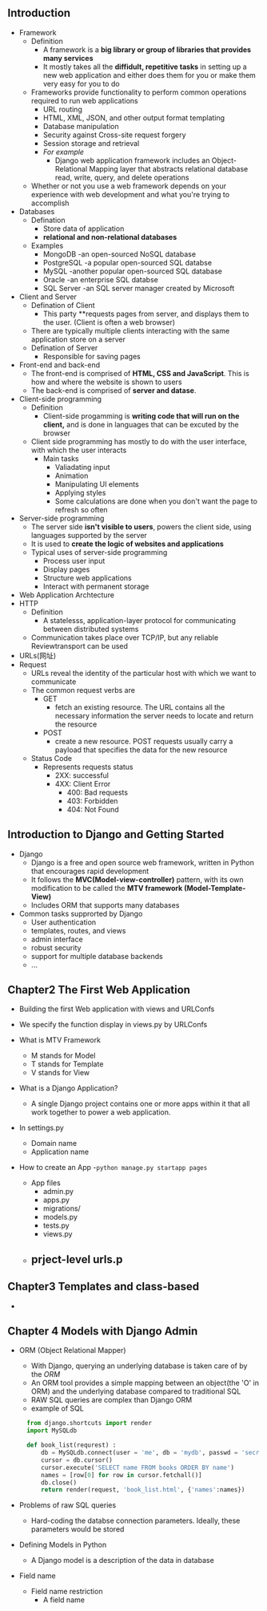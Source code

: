 ## Introduction

- Framework
  - Definition
    - A framework is a **big library or group of libraries that provides many
      services**
    - It mostly takes all the **diffidult, repetitive tasks** in setting up a
      new web application and either does them for you or make them very easy
      for you to do
  - Frameworks provide functionality to perform common operations required to
    run web applications
    - URL routing
    - HTML, XML, JSON, and other output format templating
    - Database manipulation
    - Security against Cross-site request forgery
    - Session storage and retrieval
    - _For example_
      - Django web application framework includes an Object-Relational Mapping
        layer that abstracts relational database read, write, query, and delete
        operations
  - Whether or not you use a web framework depends on your experience with web
    development and what you're trying to accomplish
- Databases
  - Defination
    - Store data of application
    - **relational and non-relational databases**
  - Examples
    - MongoDB -an open-sourced NoSQL database
    - PostgreSQL -a popular open-sourced SQL databse
    - MySQL -another popular open-sourced SQL database
    - Oracle -an enterprise SQL databse
    - SQL Server -an SQL server manager created by Microsoft
- Client and Server
  - Defination of Client
    - This party \*\*requests pages from server, and displays them to the user.
      (Client is often a web browser)
  - There are typically multiple clients interacting with the same application
    store on a server
  - Defination of Server
    - Responsible for saving pages
- Front-end and back-end
  - The front-end is comprised of **HTML, CSS and JavaScript**. This is how and
    where the website is shown to users
  - The back-end is comprised of **server and datase**.
- Client-side programming
  - Definition
    - Client-side progamming is **writing code that will run on the client,**
      and is done in languages that can be excuted by the browser
  - Client side programming has mostly to do with the user interface, with which
    the user interacts
    - Main tasks
      - Valiadating input
      - Animation
      - Manipulating UI elements
      - Applying styles
      - Some calculations are done when you don't want the page to refresh so
        often
- Server-side programming
  - The server side **isn't visible to users**, powers the client side, using
    languages supported by the server
  - It is used to **create the logic of websites and applications**
  - Typical uses of server-side programming
    - Process user input
    - Display pages
    - Structure web applications
    - Interact with permanent storage
- Web Application Archtecture
- HTTP
  - Definition
    - A statelesss, application-layer protocol for communicating between
      distributed systems
  - Communication takes place over TCP/IP, but any reliable Reviewtransport can
    be used
- URLs(网址)
- Request
  - URLs reveal the identity of the particular host with which we want to
    communicate
  - The common request verbs are
    - GET
      - fetch an existing resource. The URL contains all the necessary
        information the server needs to locate and return the resource
    - POST
      - create a new resource. POST requests usually carry a payload that
        specifies the data for the new resource
  - Status Code
    - Represents requests status
      - 2XX: successful
      - 4XX: Client Error
        - 400: Bad requests
        - 403: Forbidden
        - 404: Not Found

## Introduction to Django and Getting Started

- Django
  - Django is a free and open source web framework, written in Python that
    encourages rapid development
  - It follows the **MVC(Model-view-controller)** pattern, with its own
    modification to be called the **MTV framework (Model-Template-View)**
  - Includes ORM that supports many databases
- Common tasks supprorted by Django
  - User authentication
  - templates, routes, and views
  - admin interface
  - robust security
  - support for multiple database backends
  - ...

## Chapter2 The First Web Application

- Building the first Web application with views and URLConfs

- We specify the function display in views.py by URLConfs
- What is MTV Framework
  - M stands for Model
  - T stands for Template
  - V stands for View
- What is a Django Application?
  - A single Django project contains one or more apps within it that all work
    together to power a web application.
- In settings.py
  - Domain name
  - Application name
- How to create an App -`python manage.py startapp pages`
  - App files
    - admin.py
    - apps.py
    - migrations/
    - models.py
    - tests.py
    - views.py
  - ## prject-level urls.p

## Chapter3 Templates and class-based

-

## Chapter 4 Models with Django Admin

- ORM (Object Relational Mapper)

  - With Django, querying an underlying database is taken care of by the _ORM_
  - An ORM tool provides a simple mapping between an object(the 'O' in ORM) and
    the underlying database compared to traditional SQL
  - RAW SQL queries are complex than Django ORM
  - example of SQL

  ```py
    from django.shortcuts import render
    import MySQLdb

    def book_list(requrest) :
        db = MySQLdb.connect(user = 'me', db = 'mydb', passwd = 'secret', host = 'localhost')
        cursor = db.cursor()
        cursor.execute('SELECT name FROM books ORDER BY name')
        names = [row[0] for row in cursor.fetchall()]
        db.close()
        return render(request, 'book_list.html', {'names':names})
  ```

- Problems of raw SQL queries

  - Hard-coding the databse connection parameters. Ideally, these parameters
    would be stored

- Defining Models in Python

  - A Django model is a description of the data in database

- Field name
  - Field name restriction
    - A field name

